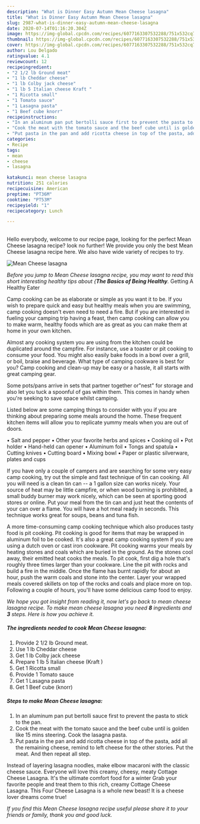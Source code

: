 ```yaml
---
description: "What is Dinner Easy Autumn Mean Cheese lasagna"
title: "What is Dinner Easy Autumn Mean Cheese lasagna"
slug: 2987-what-is-dinner-easy-autumn-mean-cheese-lasagna
date: 2020-07-14T01:16:20.304Z
image: https://img-global.cpcdn.com/recipes/6077163307532288/751x532cq70/mean-cheese-lasagna-recipe-main-photo.jpg
thumbnail: https://img-global.cpcdn.com/recipes/6077163307532288/751x532cq70/mean-cheese-lasagna-recipe-main-photo.jpg
cover: https://img-global.cpcdn.com/recipes/6077163307532288/751x532cq70/mean-cheese-lasagna-recipe-main-photo.jpg
author: Lou Delgado
ratingvalue: 4.1
reviewcount: 12
recipeingredient:
- "2 1/2 lb Ground meat"
- "1 lb Cheddar cheese"
- "1 lb Colby jack cheese"
- "1 lb 5 Italian cheese Kraft "
- "1 Ricotta small"
- "1 Tomato sauce"
- "1 Lasagna pasta"
- "1 Beef cube knorr"
recipeinstructions:
- "In an aluminum pan put bertolli sauce first to prevent the pasta to stick to the pan."
- "Cook the meat with the tomato sauce and the beef cube until is golden like 15 mins steering. Cook the lasagna pasta."
- "Put pasta in the pan and add ricotta cheese in top of the pasta, add all the remaining cheese, remind to left cheese for the other stories. Put the meat. And then repeat all step."
categories:
- Recipe
tags:
- mean
- cheese
- lasagna

katakunci: mean cheese lasagna 
nutrition: 251 calories
recipecuisine: American
preptime: "PT36M"
cooktime: "PT53M"
recipeyield: "1"
recipecategory: Lunch

---
```

<br>
Hello everybody, welcome to our recipe page, looking for the perfect Mean Cheese lasagna recipe? look no further! We provide you only the best Mean Cheese lasagna recipe here. We also have wide variety of recipes to try.
<br>


![Mean Cheese lasagna](https://img-global.cpcdn.com/recipes/6077163307532288/751x532cq70/mean-cheese-lasagna-recipe-main-photo.jpg)

<i>Before you jump to Mean Cheese lasagna recipe, you may want to read this short interesting healthy tips about {<strong>The Basics of Being Healthy</strong>.</i>
Getting A Healthy Eater

    
Camp cooking can be as elaborate or simple as you want it to be. If you wish to prepare quick and easy but healthy meals when you are swimming, camp cooking doesn't even need to need a fire. But if you are interested in fueling your camping trip having a feast, then camp cooking can allow you to make warm, healthy foods which are as great as you can make them at home in your own kitchen.

 Almost any cooking system you are using from the kitchen could be duplicated around the campfire. For instance, use a toaster or pit cooking to consume your food. You might also easily bake foods in a bowl over a grill, or boil, braise and beverage. What type of camping cookware is best for you? Camp cooking and clean-up may be easy or a hassle, it all starts with great camping gear.

Some pots/pans arrive in sets that partner together or"nest" for storage and also let you tuck a spoonful of gas within them. This comes in handy when you're seeking to save space whilst camping.

Listed below are some camping things to consider with you if you are thinking about preparing some meals around the home. These frequent kitchen items will allow you to replicate yummy meals when you are out of doors.

• Salt and pepper
• Other your favorite herbs and spices
• Cooking oil
• Pot holder
• Hand-held can opener
• Aluminum foil
• Tongs and spatula
• Cutting knives
• Cutting board
• Mixing bowl
• Paper or plastic silverware, plates and cups

If you have only a couple of campers and are searching for some very easy camp cooking, try out the simple and fast technique of tin can cooking. All you will need is a clean tin can -- a 1 gallon size can works nicely. Your source of heat may be little campfire, or when wood burning is prohibited, a small buddy burner may work nicely, which can be seen at sporting good stores or online. Put your meal from the tin can and just heat the contents of your can over a flame. You will have a hot meal ready in seconds.  This technique works great for soups, beans and tuna fish.

A more time-consuming camp cooking technique which also produces tasty food is pit cooking. Pit cooking is good for items that may be wrapped in aluminum foil to be cooked.  It's also a great camp cooking system if you are using a dutch oven or cast iron cookware. Pit cooking warms your meals by heating stones and coals which are buried in the ground. As the stones cool away, their emitted heat cooks the meals. To pit cook, first dig a hole that's roughly three times larger than your cookware. Line the pit with rocks and build a fire in the middle. Once the flame has burnt rapidly for about an hour, push the warm coals and stone into the center. Layer your wrapped meals covered skillets on top of the rocks and coals and place more on top. Following a couple of hours, you'll have some delicious camp food to enjoy.


<i>We hope you got insight from reading it, now let's go back to mean cheese lasagna recipe. To make mean cheese lasagna you need <strong>8</strong> ingredients and <strong>3</strong> steps. Here is how you achieve it.
</i>

##### The ingredients needed to cook Mean Cheese lasagna:

1. Provide 2 1/2 lb Ground meat.
1. Use 1 lb Cheddar cheese
1. Get 1 lb Colby jack cheese
1. Prepare 1 lb 5 Italian cheese (Kraft )
1. Get 1 Ricotta small
1. Provide 1 Tomato sauce
1. Get 1 Lasagna pasta
1. Get 1 Beef cube (knorr)


##### Steps to make Mean Cheese lasagna:

1. In an aluminum pan put bertolli sauce first to prevent the pasta to stick to the pan.
1. Cook the meat with the tomato sauce and the beef cube until is golden like 15 mins steering. Cook the lasagna pasta.
1. Put pasta in the pan and add ricotta cheese in top of the pasta, add all the remaining cheese, remind to left cheese for the other stories. Put the meat. And then repeat all step.


Instead of layering lasagna noodles, make elbow macaroni with the classic cheese sauce. Everyone will love this creamy, cheesy, meaty Cottage Cheese Lasagna. It&#39;s the ultimate comfort food for a winter Grab your favorite people and treat them to this rich, creamy Cottage Cheese Lasagna. This Four Cheese Lasagna is a whole new beast! It is a cheese lover dreams come true! 

<i>If you find this Mean Cheese lasagna recipe useful please share it to your friends or family, thank you and good luck.</i>
